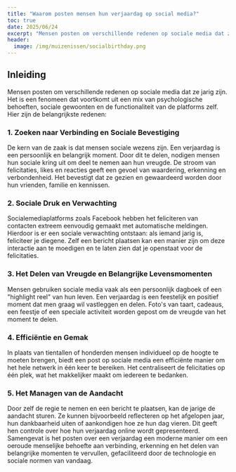 ```yaml
---
title: "Waarom posten mensen hun verjaardag op social media?"
toc: true
date: 2025/06/24
excerpt: "Mensen posten om verschillende redenen op sociale media dat ze jarig zijn. Het is een fenomeen dat voortkomt uit een mix van psychologische behoeften, sociale gewoonten."
header:
  image: /img/muizenissen/socialbirthday.png
---
```


## **Inleiding**

Mensen posten om verschillende redenen op sociale media dat ze jarig zijn. Het is een fenomeen dat voortkomt uit een mix van psychologische behoeften, sociale gewoonten en de functionaliteit van de platforms zelf. Hier zijn de belangrijkste redenen:

### **1\. Zoeken naar Verbinding en Sociale Bevestiging**

De kern van de zaak is dat mensen sociale wezens zijn. Een verjaardag is een persoonlijk en belangrijk moment. Door dit te delen, nodigen mensen hun sociale kring uit om deel te nemen aan hun vreugde. De stroom van felicitaties, likes en reacties geeft een gevoel van waardering, erkenning en verbondenheid. Het bevestigt dat ze gezien en gewaardeerd worden door hun vrienden, familie en kennissen.

### **2\. Sociale Druk en Verwachting**

Socialemediaplatforms zoals Facebook hebben het feliciteren van contacten extreem eenvoudig gemaakt met automatische meldingen. Hierdoor is er een sociale verwachting ontstaan: als iemand jarig is, feliciteer je diegene. Zelf een bericht plaatsen kan een manier zijn om deze interactie aan te moedigen en te laten zien dat je openstaat voor de felicitaties.

### **3\. Het Delen van Vreugde en Belangrijke Levensmomenten**

Mensen gebruiken sociale media vaak als een persoonlijk dagboek of een "highlight reel" van hun leven. Een verjaardag is een feestelijk en positief moment dat men graag wil vastleggen en delen. Foto's van taart, cadeaus, een feestje of een speciale activiteit worden gepost om de vreugde van het moment te delen.

### **4\. Efficiëntie en Gemak**

In plaats van tientallen of honderden mensen individueel op de hoogte te moeten brengen, biedt een post op sociale media een efficiënte manier om het hele netwerk in één keer te bereiken. Het centraliseert de felicitaties op één plek, wat het makkelijker maakt om iedereen te bedanken.

### **5\. Het Managen van de Aandacht**

Door zelf de regie te nemen en een bericht te plaatsen, kan de jarige de aandacht sturen. Ze kunnen bijvoorbeeld reflecteren op het afgelopen jaar, hun dankbaarheid uiten of aankondigen hoe ze hun dag vieren. Dit geeft hen controle over hoe hun verjaardag online wordt gepresenteerd.  
Samengevat is het posten over een verjaardag een moderne manier om een oeroude menselijke behoefte aan verbinding, erkenning en het delen van belangrijke momenten te vervullen, gefaciliteerd door de technologie en sociale normen van vandaag.